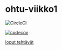 # ohtu-viikko1

[![CircleCI](https://circleci.com/gh/robertrantanen/ohtu-viikko1.svg?style=svg)](https://circleci.com/gh/robertrantanen/ohtu-viikko1)

[![codecov](https://codecov.io/gh/robertrantanen/ohtu-viikko1/branch/master/graph/badge.svg)](https://codecov.io/gh/robertrantanen/ohtu-viikko1)

[loput tehtävät](https://github.com/robertrantanen/ohtu-tehtavat)
